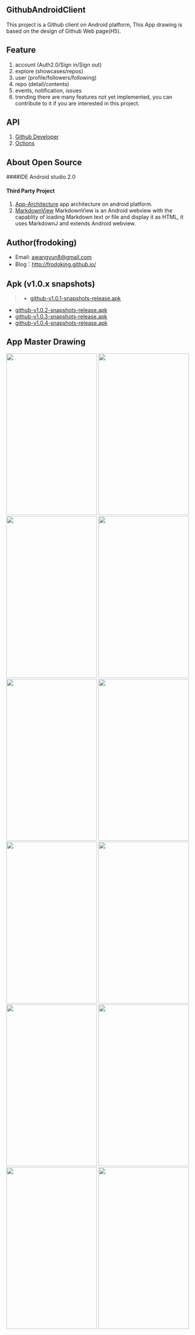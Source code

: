 ## GithubAndroidClient 

This project is a Github client on Android platform, This App drawing  is based on the design of Github Web page(H5).

## Feature
1. account (Auth2.0/Sign in/Sign out)
2. explore (showcases/repos)
3. user (profile/followers/following)
4. repo (detail/contents)
5. events, notification, issues
6. trending
there are many features not yet implemented, you can contribute to it if you are interested in this project.

## API
1. [Github Developer](https://developer.github.com/v3/)
2. [Octions](https://octicons.github.com/)
 
## About Open Source
####IDE
Android studio 2.0

#### Third Party Project
1. [App-Architecture](https://github.com/frodoking/App-Architecture.git)
    app architecture on android platform.
2. [MarkdownView](https://github.com/falnatsheh/MarkdownView)
    MarkdownView is an Android webview with the capablity of loading Markdown text or file and display it as HTML, it uses MarkdownJ and extends Android webview.

## Author(frodoking)
* Email: awangyun8@gmail.com
* Blog：http://frodoking.github.io/

## Apk (v1.0.x snapshots)
> * [github-v1.0.1-snapshots-release.apk](https://github.com/frodoking/GithubAndroidClient/releases/download/v1.0/github-v1.0.1-snapshots-release.apk)
* [github-v1.0.2-snapshots-release.apk](https://github.com/frodoking/GithubAndroidClient/releases/download/v1.0/github-v1.0.2-snapshots-release.apk)
* [github-v1.0.3-snapshots-release.apk](https://github.com/frodoking/GithubAndroidClient/releases/download/v1.0/github-v1.0.3-snapshots-release.apk)
* [github-v1.0.4-snapshots-release.apk](https://github.com/frodoking/GithubAndroidClient/releases/download/v1.0/github-v1.0.4-snapshots-release.apk) 

## App Master Drawing
<img  src="http://frodoking.github.io/img/github-client/github-home.png" width="240" height="427">
<img  src="http://frodoking.github.io/img/github-client/github-drawer.png" width="240" height="427">
<img  src="http://frodoking.github.io/img/github-client/github-profile.png" width="240" height="427">
<img  src="http://frodoking.github.io/img/github-client/github-notifications.png" width="240" height="427">
<img  src="http://frodoking.github.io/img/github-client/github-issues.png" width="240" height="427">
<img  src="http://frodoking.github.io/img/github-client/github-events.png" width="240" height="427">

<img  src="http://frodoking.github.io/img/github-client/github-explore.png" width="240" height="427">
<img  src="http://frodoking.github.io/img/github-client/github-showcases.png" width="240" height="427">

<img  src="http://frodoking.github.io/img/github-client/github-repo.png" width="240" height="427">
<img  src="http://frodoking.github.io/img/github-client/github-repo-issues.png" width="240" height="427">
<img  src="http://frodoking.github.io/img/github-client/github-repo-pulse.png" width="240" height="427">
<img  src="http://frodoking.github.io/img/github-client/github-repo-contents.png" width="240" height="427">



